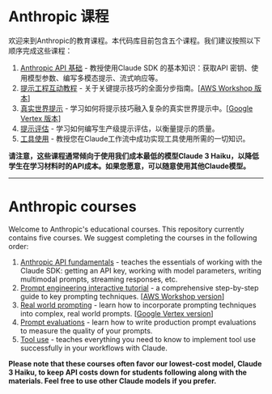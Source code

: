 # Anthropic 课程

欢迎来到Anthropic的教育课程。本代码库目前包含五个课程。我们建议按照以下顺序完成这些课程：

1. [Anthropic API 基础](./anthropic_api_fundamentals/README.md) - 教授使用Claude SDK 的基本知识：获取API 密钥、使用模型参数、编写多模态提示、流式响应等。
2. [提示工程互动教程](./prompt_engineering_interactive_tutorial/README.md) - 关于关键提示技巧的全面分步指南。[[AWS Workshop 版本](https://catalog.us-east-1.prod.workshops.aws/workshops/0644c9e9-5b82-45f2-8835-3b5aa30b1848/en-US)]
3. [真实世界提示](./real_world_prompting/README.md) - 学习如何将提示技巧融入复杂的真实世界提示中。[[Google Vertex 版本](https://github.com/anthropics/courses/tree/vertex/real_world_prompting)]
4. [提示评估](./prompt_evaluations/README.md) - 学习如何编写生产级提示评估，以衡量提示的质量。
5. [工具使用](./tool_use/README.md) - 教授您在Claude工作流中成功实现工具使用所需的一切知识。

**请注意，这些课程通常倾向于使用我们成本最低的模型Claude 3 Haiku，以降低学生在学习材料时的API成本。如果您愿意，可以随意使用其他Claude模型。**

---

# Anthropic courses

Welcome to Anthropic's educational courses. This repository currently contains five courses.  We suggest completing the courses in the following order:

1. [Anthropic API fundamentals](./anthropic_api_fundamentals/README.md) - teaches the essentials of working with the Claude SDK: getting an API key, working with model parameters, writing multimodal prompts, streaming responses, etc.
2. [Prompt engineering interactive tutorial](./prompt_engineering_interactive_tutorial/README.md) - a comprehensive step-by-step guide to key prompting techniques. [[AWS Workshop version](https://catalog.us-east-1.prod.workshops.aws/workshops/0644c9e9-5b82-45f2-8835-3b5aa30b1848/en-US)]
3. [Real world prompting](./real_world_prompting/README.md) - learn how to incorporate prompting techniques into complex, real world prompts. [[Google Vertex version](https://github.com/anthropics/courses/tree/vertex/real_world_prompting)]
4. [Prompt evaluations](./prompt_evaluations/README.md) - learn how to write production prompt evaluations to measure the quality of your prompts.
5. [Tool use](./tool_use/README.md) - teaches everything you need to know to implement tool use successfully in your workflows with Claude.

**Please note that these courses often favor our lowest-cost model, Claude 3 Haiku, to keep API costs down for students following along with the materials. Feel free to use other Claude models if you prefer.**
